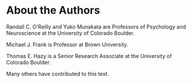 # About the Authors

Randall C. O'Reilly and Yuko Munakata are Professors of Psychology and Neuroscience at the University of Colorado Boulder.

Michael J. Frank is Professor at Brown University.

Thomas E. Hazy is a Senior Research Associate at the University of Colorado Boulder.

Many others have contributed to this text.

